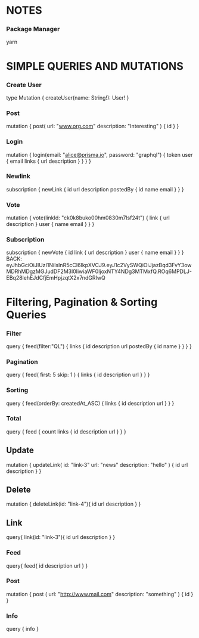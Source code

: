 # NOTES
### Package Manager
yarn
# SIMPLE QUERIES AND MUTATIONS
### Create User
type Mutation {
  createUser(name: String!): User!
}

### Post
mutation {
  post(
    url: "www.org.com"
    description: "Interesting"
  ) {
    id
  }
}
### Login
mutation {
  login(email: "alice@prisma.io", password: "graphql") {
    token
    user {
      email
      links {
        url
        description
      }
    }
  }
}
### Newlink
subscription {
  newLink {
      id
      url
      description
      postedBy {
        id
        name
        email
      }
  }
}
### Vote
mutation {
  vote(linkId: "ck0k8buko00hm0830m7lsf24t") {
    link {
      url
      description
    }
    user {
      name
      email
    }
  }
}

### Subscription
subscription {
  newVote {
    id
    link {
      url
      description
    }
    user {
      name
      email
    }
  }
}
BACK: eyJhbGciOiJIUzI1NiIsInR5cCI6IkpXVCJ9.eyJ1c2VySWQiOiJjazBqd3FvY3owMDRhMDgzMGJudDF2M3l0IiwiaWF0IjoxNTY4NDg3MTMxfQ.ROq6MPDLJ-EBq28lehEJdCfjEmHpjzqtX2x7ndGRIwQ

# Filtering, Pagination & Sorting Queries
### Filter
query {
  feed(filter:"QL") {
    links {
    	id
  		description
    	url
    	postedBy {
    	  id
      	name
    	}
  	}
  }
}

### Pagination
query {
  feed(
    first: 5
    skip: 1
  ) {
    links {
    	id
    	description
    	url
    }
  }
}

### Sorting
query {
  feed(orderBy: createdAt_ASC) {
    links {
    	id
    	description
    	url
    }
  }
}


### Total
query {
  feed {
    count
    links {
      id
      description
      url
    }
  }
}
##
## Update
mutation {
  updateLink(
    id: "link-3"
    url: "news"
    description: "hello"
  ) {
    id
    url
  	description
  }
}

## Delete
mutation {
  deleteLink(id: "link-4"){
    id
    url
    description
  }
}

## Link
query{
  link(id: "link-3"){
    id
    url
    description
  }
}

### Feed
query{
  feed{
    id
    description
    url
  }
}

### Post
mutation {
  post (
    url: "http://www.mail.com"
    description: "something"
  ) {
    id
  }
}

### Info
query {
  info
}

